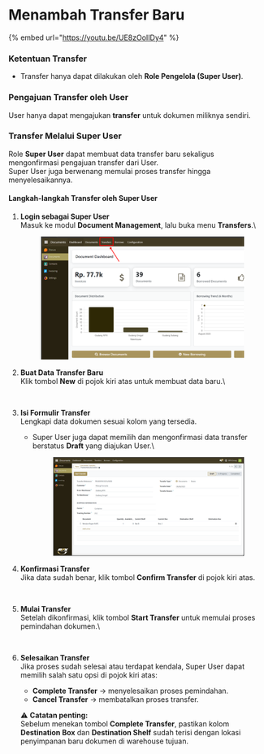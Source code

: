 # Menambah Transfer Baru

{% embed url="https://youtu.be/UE8zOoIIDy4" %}

### **Ketentuan Transfer**

* Transfer hanya dapat dilakukan oleh **Role Pengelola (Super User)**.

### **Pengajuan Transfer oleh User**

User hanya dapat mengajukan **transfer** untuk dokumen miliknya sendiri.

### **Transfer Melalui Super User**

Role **Super User** dapat membuat data transfer baru sekaligus mengonfirmasi pengajuan transfer dari User.\
Super User juga berwenang memulai proses transfer hingga menyelesaikannya.

#### **Langkah-langkah Transfer oleh Super User**

1.  **Login sebagai Super User**\
    Masuk ke modul **Document Management**, lalu buka menu **Transfers**.\


    <figure><img src="../../.gitbook/assets/image (13).png" alt=""><figcaption></figcaption></figure>
2.  **Buat Data Transfer Baru**\
    Klik tombol **New** di pojok kiri atas untuk membuat data baru.\


    <figure><img src="https://document-management-system-1.gitbook.io/document-management-system/~gitbook/image?url=https%3A%2F%2F1011768869-files.gitbook.io%2F%7E%2Ffiles%2Fv0%2Fb%2Fgitbook-x-prod.appspot.com%2Fo%2Fspaces%252FLEturytqtHGPsYdglHaB%252Fuploads%252F8kANOMBxCaWCKl4YntHw%252FDesain%2520tanpa%2520judul%2520%287%29.png%3Falt%3Dmedia%26token%3Dd2ab8726-cede-4769-9c6c-1dfea40ecf37&#x26;width=768&#x26;dpr=4&#x26;quality=100&#x26;sign=c58334be&#x26;sv=2" alt=""><figcaption></figcaption></figure>
3. **Isi Formulir Transfer**\
   Lengkapi data dokumen sesuai kolom yang tersedia.
   *   Super User juga dapat memilih dan mengonfirmasi data transfer berstatus **Draft** yang diajukan User.\


       <figure><img src="../../.gitbook/assets/image (14).png" alt=""><figcaption></figcaption></figure>
4.  **Konfirmasi Transfer**\
    Jika data sudah benar, klik tombol **Confirm Transfer** di pojok kiri atas.

    <figure><img src="https://document-management-system-1.gitbook.io/document-management-system/~gitbook/image?url=https%3A%2F%2F1011768869-files.gitbook.io%2F%7E%2Ffiles%2Fv0%2Fb%2Fgitbook-x-prod.appspot.com%2Fo%2Fspaces%252FLEturytqtHGPsYdglHaB%252Fuploads%252F5ocDkF3ccHdKwVYCqYbO%252FDesain%2520tanpa%2520judul%2520%288%29.png%3Falt%3Dmedia%26token%3D8f9c1384-f779-4628-a93f-9e2c385e302d&#x26;width=768&#x26;dpr=4&#x26;quality=100&#x26;sign=68be7caa&#x26;sv=2" alt=""><figcaption></figcaption></figure>
5.  **Mulai Transfer**\
    Setelah dikonfirmasi, klik tombol **Start Transfer** untuk memulai proses pemindahan dokumen.\


    <figure><img src="https://document-management-system-1.gitbook.io/document-management-system/~gitbook/image?url=https%3A%2F%2F1011768869-files.gitbook.io%2F%7E%2Ffiles%2Fv0%2Fb%2Fgitbook-x-prod.appspot.com%2Fo%2Fspaces%252FLEturytqtHGPsYdglHaB%252Fuploads%252FYcywvSAG0jF0rLK8UpRp%252FDesain%2520tanpa%2520judul%2520%289%29.png%3Falt%3Dmedia%26token%3D1449ee29-bcd6-4b7e-9102-e235dbd229b4&#x26;width=768&#x26;dpr=4&#x26;quality=100&#x26;sign=c3916723&#x26;sv=2" alt=""><figcaption></figcaption></figure>
6.  **Selesaikan Transfer**\
    Jika proses sudah selesai atau terdapat kendala, Super User dapat memilih salah satu opsi di pojok kiri atas:

    * **Complete Transfer** → menyelesaikan proses pemindahan.
    * **Cancel Transfer** → membatalkan proses transfer.

    ⚠️ **Catatan penting:**\
    Sebelum menekan tombol **Complete Transfer**, pastikan kolom **Destination Box** dan **Destination Shelf** sudah terisi dengan lokasi penyimpanan baru dokumen di warehouse tujuan.
